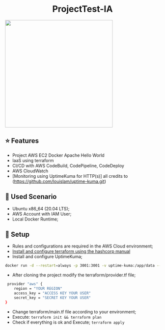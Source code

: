 <h1 align="center"> ProjectTest-IA </h1>

<img align="center" src="https://www.atlantico.com.br/wp-content/themes/atlantico/img/logo.png" width="350" alt=""/>

## ⭐ Features

* Project AWS EC2 Docker Apache Hello World
* IaaS using terraform
* CI/CD with AWS CodeBuild, CodePipeline, CodeDeploy
* AWS CloudWatch
* [Monitoring using UptimeKuma for HTTP(s)] all credits to (https://github.com/louislam/uptime-kuma.git)

## 🔧 Used Scenario
* Ubuntu x86_64 (20.04 LTS);
* AWS Account with IAM User;
* Local Docker Runtime;
 
## 🔧 Setup
* Rules and configurations are required in the AWS Cloud environment;
* [Install and configure terraform using the hashcorp manual](https://learn.hashicorp.com/tutorials/terraform/install-cli)
* Install and configure UptimeKuma;
```bash
docker run -d --restart=always -p 3001:3001 -v uptime-kuma:/app/data --name uptime-kuma louislam/uptime-kuma:1
```
* After cloning the project modify the terraform/provider.tf file;
```bash
 provider "aws" {
    region = "YOUR REGION"
    access_key = "ACCESS KEY YOUR USER"
    secret_key = "SECRET KEY YOUR USER"
}
```
* Change terraform/main.tf file according to your environment;
* Execute: 
```terraform init && terraform plan```
* Check if everything is ok and Execute;
```terraform apply```
